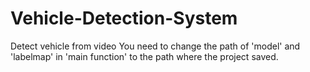 # Vehicle-Detection-System
Detect vehicle from video
You need to change the path of 'model' and 'labelmap' in 'main function' to the path where the project saved.

